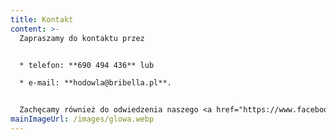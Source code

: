 ```yaml
---
title: Kontakt
content: >-
  Z﻿apraszamy do kontaktu przez


  * t﻿elefon: **690 494 436** lub

  * e﻿-mail: **hodowla@bribella.pl**.


  Z﻿achęcamy również do odwiedzenia naszego <a href="https://www.facebook.com/BribellaPL" target="_blank" class="orange-link">fanpage'a</a>.
mainImageUrl: /images/glowa.webp
---
```

